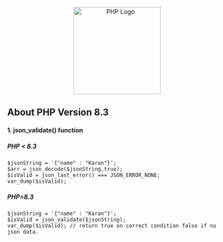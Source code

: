 <p align="center"><a href="https://www.php.net/" target="_blank"><img src="https://www.php.net/images/logos/php-logo.svg" width="200" alt="PHP Logo"></a></p>

## About PHP Version 8.3

#### 1. json_validate() function

##### PHP < 8.3

````
$jsonString = '{"name" : "Karan"}';
$arr = json_decode($jsonString,true);
$isValid = json_last_error() === JSON_ERROR_NONE;
var_dump($isValid);
````

##### PHP=8.3

````
$jsonString = '{"name" : "Karan"}';
$isValid = json_validate($jsonString);
var_dump($isValid); // return true on correct condition false if no json data.
````
